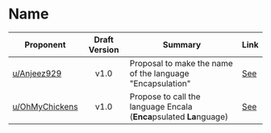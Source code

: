 # Name

| Proponent                                               | Draft Version | Summary                                                             | Link                                                                                                               |
| ------------------------------------------------------- | :-----------: | ------------------------------------------------------------------- | ------------------------------------------------------------------------------------------------------------------ |
| [u/Anjeez929](https://www.reddit.com/u/Anjeez929)       |     v1.0      | Proposal to make the name of the language "Encapsulation"           | [See](https://www.reddit.com/r/EncapsulatedLanguage/comments/hmkunn/making_the_name_of_the_language_the_word_for/) |
| [u/OhMyChickens](https://www.reddit.com/u/OhMyChickens) |     v1.0      | Propose to call the language Encala (**Enca**psulated **La**nguage) | [See](https://www.reddit.com/r/EncapsulatedLanguage/comments/hiiguc/encapsulated_language_name_proposal/)          |

